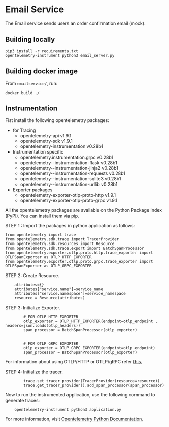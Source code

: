 # Email Service

The Email service sends users an order confirmation email (mock).                

## Building locally

    pip3 install -r requirements.txt
    opentelemetry-instrument python3 email_server.py


## Building docker image

From `emailservice/`, run:

```
docker build ./
```

## Instrumentation

Fist install the following opentelemetry packages:
  - for Tracing
    - opentelemetry-api v1.9.1
    - opentelemetry-sdk v1.9.1
    - opentelemetry-instrumentation v0.28b1
  - Instrumentation specific
    - opentelemetry.instrumentation.grpc v0.28b1
    - opentelemetry--instrumentation-flask v0.28b1
    - opentelemetry--instrumentation-jinja2 v0.28b1
    - opentelemetry--instrumentation-requests v0.28b1
    - opentelemetry--instrumentation-sqlite3 v0.28b1
    - opentelemetry--instrumentation-urllib v0.28b1
  - Exporter packages
    - opentelemetry-exporter-otlp-proto-http v1.9.1
    - opentelemetry-exporter-otlp-proto-grpc v1.9.1

All the opentelemetry packages are available on the Python Package Index (PyPI). You can install them via pip.


STEP 1 : Import the packages in python application as follows:
```
from opentelemetry import trace
from opentelemetry.sdk.trace import TracerProvider
from opentelemetry.sdk.resources import Resource
from opentelemetry.sdk.trace.export import BatchSpanProcessor
from opentelemetry.exporter.otlp.proto.http.trace_exporter import OTLPSpanExporter as OTLP_HTTP_EXPORTER
from opentelemetry.exporter.otlp.proto.grpc.trace_exporter import OTLPSpanExporter as OTLP_GRPC_EXPORTER

```

STEP 2: Create Resource.
```
    attributes={}
    attributes["service.name"]=service_name
    attributes["service.namespace"]=service_namespace
    resource = Resource(attributes)

```

STEP 3: Initialize Exporter.
```
        # FOR OTLP HTTP EXPORTER
        otlp_exporter = OTLP_HTTP_EXPORTER(endpoint=otlp_endpoint , headers=json.loads(otlp_headers))
        span_processor = BatchSpanProcessor(otlp_exporter)


        # FOR OTLP GRPC EXPORTER
        otlp_exporter = OTLP_GRPC_EXPORTER(endpoint=otlp_endpoint)
        span_processor = BatchSpanProcessor(otlp_exporter)

```
For information about using OTLP/HTTP or OTLP/gRPC refer [this.](../README.md#When-to-use-OTLP/HTTP-or-OTLP/gRPC)

STEP 4: Initialize the tracer.
```
        trace.set_tracer_provider(TracerProvider(resource=resource))
        trace.get_tracer_provider().add_span_processor(span_processor)

```

Now to run the instrumented application, use the following command to generate traces:
```
    opentelemetry-instrument python3 application.py

```

For more information, visit [Opentelemetry Python Documentation.](https://opentelemetry-python.readthedocs.io/en/latest/)